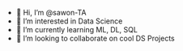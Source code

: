 - 👋 Hi, I’m @sawon-TA
- 👀 I’m interested in Data Science
- 🌱 I’m currently learning ML, DL, SQL
- 💞️ I’m looking to collaborate on cool DS Projects


<!---
sawon-TA/sawon-TA is a ✨ special ✨ repository because its `README.md` (this file) appears on your GitHub profile.
You can click the Preview link to take a look at your changes.
--->
